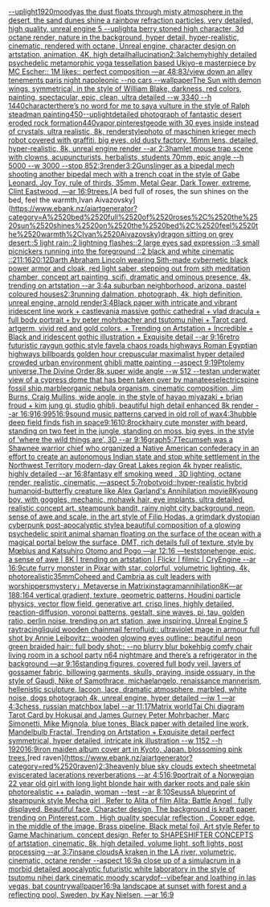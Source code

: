 [--uplight](https://www.ebank.nz/aiartgenerator?category=--uplight)[1920](https://www.ebank.nz/aiartgenerator?category=1920)[moody](https://www.ebank.nz/aiartgenerator?category=moody)[as the dust floats through misty atmosphere in the desert, the sand dunes shine a rainbow refraction particles, very detailed, high quality, unreal engine 5 --uplight](https://www.ebank.nz/aiartgenerator?category=as%2520the%2520dust%2520floats%2520through%2520misty%2520atmosphere%2520in%2520the%2520desert%2C%2520the%2520sand%2520dunes%2520shine%2520a%2520rainbow%2520refraction%2520particles%2C%2520very%2520detailed%2C%2520high%2520quality%2C%2520unreal%2520engine%25205%2520--uplight)[a berry stoned high character, 3d octane render, nature in the background, hyper detail, hyper-realistic, cinematic, rendered with octane, Unreal engine, character design on artstation, animation, 4K, high detail](https://www.ebank.nz/aiartgenerator?category=a%2520berry%2520stoned%2520high%2520character%2C%25203d%2520octane%2520render%2C%2520nature%2520in%2520the%2520background%2C%2520hyper%2520detail%2C%2520hyper-realistic%2C%2520cinematic%2C%2520rendered%2520with%2520octane%2C%2520Unreal%2520engine%2C%2520character%2520design%2520on%2520artstation%2C%2520animation%2C%25204K%2C%2520high%2520detail)[hallucination](https://www.ebank.nz/aiartgenerator?category=hallucination)[2:3](https://www.ebank.nz/aiartgenerator?category=2%3A3)[alchemy](https://www.ebank.nz/aiartgenerator?category=alchemy)[highly detailed psychedelic metamorphic yoga tessellation based Ukiyo-e masterpiece by MC Escher:: 1M likes:: perfect composition —ar 48:83](https://www.ebank.nz/aiartgenerator?category=highly%2520detailed%2520psychedelic%2520metamorphic%2520yoga%2520tessellation%2520based%2520Ukiyo-e%2520masterpiece%2520by%2520MC%2520Escher%3A%3A%25201M%2520likes%3A%3A%2520perfect%2520composition%2520%E2%80%94ar%252048%3A83)[/view down an alley tenements paris night napoleonic --no cars --wallpaper](https://www.ebank.nz/aiartgenerator?category=/view%2520down%2520an%2520alley%2520tenements%2520paris%2520night%2520napoleonic%2520--no%2520cars%2520--wallpaper)[The Sun with demon wings, symmetrical, in the style of William Blake, darkness, red colors, painting, spectacular, epic, clean, ultra detailed --w 3340 --h 1440](https://www.ebank.nz/aiartgenerator?category=The%2520Sun%2520with%2520demon%2520wings%2C%2520symmetrical%2C%2520in%2520the%2520style%2520of%2520William%2520Blake%2C%2520darkness%2C%2520red%2520colors%2C%2520painting%2C%2520spectacular%2C%2520epic%2C%2520clean%2C%2520ultra%2520detailed%2520--w%25203340%2520--h%25201440)[character](https://www.ebank.nz/aiartgenerator?category=character)[there’s no word for me to say](https://www.ebank.nz/aiartgenerator?category=there%E2%80%99s%2520no%2520word%2520for%2520me%2520to%2520say)[a vulture in the style of Ralph steadman painting](https://www.ebank.nz/aiartgenerator?category=a%2520vulture%2520in%2520the%2520style%2520of%2520Ralph%2520steadman%2520painting)[450](https://www.ebank.nz/aiartgenerator?category=450)[--uplight](https://www.ebank.nz/aiartgenerator?category=--uplight)[detailed photograph of fantastic desert eroded rock formation](https://www.ebank.nz/aiartgenerator?category=detailed%2520photograph%2520of%2520fantastic%2520desert%2520eroded%2520rock%2520formation)[440](https://www.ebank.nz/aiartgenerator?category=440)[vapor,](https://www.ebank.nz/aiartgenerator?category=vapor%2C)[pinterest](https://www.ebank.nz/aiartgenerator?category=pinterest)[geode with 30 eyes inside instead of crystals, ultra realistic, 8k, render](https://www.ebank.nz/aiartgenerator?category=geode%2520with%252030%2520eyes%2520inside%2520instead%2520of%2520crystals%2C%2520ultra%2520realistic%2C%25208k%2C%2520render)[style](https://www.ebank.nz/aiartgenerator?category=style)[photo of maschinen krieger mech robot covered with graffiti, big eyes, old dusty factory, 16mm lens, detailed, hyper-realistic, 8k, unreal engine render --ar 2:3](https://www.ebank.nz/aiartgenerator?category=photo%2520of%2520maschinen%2520krieger%2520mech%2520robot%2520covered%2520with%2520graffiti%2C%2520big%2520eyes%2C%2520old%2520dusty%2520factory%2C%252016mm%2520lens%2C%2520detailed%2C%2520hyper-realistic%2C%25208k%2C%2520unreal%2520engine%2520render%2520--ar%25202%3A3)[hamlet mouse trap scene with clowns, acupuncturists, herbalists, students 70mm, epic angle --h 5000 --w 3000 --stop 85](https://www.ebank.nz/aiartgenerator?category=hamlet%2520mouse%2520trap%2520scene%2520with%2520clowns%2C%2520acupuncturists%2C%2520herbalists%2C%2520students%252070mm%2C%2520epic%2520angle%2520--h%25205000%2520--w%25203000%2520--stop%252085)[2:3](https://www.ebank.nz/aiartgenerator?category=2%3A3)[render](https://www.ebank.nz/aiartgenerator?category=render)[3:2](https://www.ebank.nz/aiartgenerator?category=3%3A2)[Gunslinger as a bipedal mech shooting another bipedal mech with a trench coat in the style of Gabe Leonard. Joy Toy, rule of thirds, 35mm, Metal Gear, Dark Tower, extreme, Clint Eastwood, —ar 16:9](https://www.ebank.nz/aiartgenerator?category=Gunslinger%2520as%2520a%2520bipedal%2520mech%2520shooting%2520another%2520bipedal%2520mech%2520with%2520a%2520trench%2520coat%2520in%2520the%2520style%2520of%2520Gabe%2520Leonard.%2520Joy%2520Toy%2C%2520rule%2520of%2520thirds%2C%252035mm%2C%2520Metal%2520Gear%2C%2520Dark%2520Tower%2C%2520extreme%2C%2520Clint%2520Eastwood%2C%2520%E2%80%94ar%252016%3A9)[trees.](https://www.ebank.nz/aiartgenerator?category=trees.)[A bed full of roses, the sun shines on the bed, feel the warmth,Ivan Aivazovsky](https://www.ebank.nz/aiartgenerator?category=A%2520bed%2520full%2520of%2520roses%2C%2520the%2520sun%2520shines%2520on%2520the%2520bed%2C%2520feel%2520the%2520warmth%2CIvan%2520Aivazovsky)[dragon sitting on grey desert::5 light rain::2 lightning flashes::2 large eyes sad expression ::3 small picnickers running into the foreground ::2 black and white cinematic ::2](https://www.ebank.nz/aiartgenerator?category=dragon%2520sitting%2520on%2520grey%2520desert%3A%3A5%2520light%2520rain%3A%3A2%2520lightning%2520flashes%3A%3A2%2520large%2520eyes%2520sad%2520expression%2520%3A%3A3%2520small%2520picnickers%2520running%2520into%2520the%2520foreground%2520%3A%3A2%2520black%2520and%2520white%2520cinematic%2520%3A%3A2)[11:16](https://www.ebank.nz/aiartgenerator?category=11%3A16)[20:12](https://www.ebank.nz/aiartgenerator?category=20%3A12)[Darth Abraham Lincoln wearing Sith-made cybernetic black power armor and cloak, red light saber, stepping out from sith meditation  chamber, concept art painting, scifi, dramatic and ominous presence, 4k, trending on artstation --ar 3:4](https://www.ebank.nz/aiartgenerator?category=Darth%2520Abraham%2520Lincoln%2520wearing%2520Sith-made%2520cybernetic%2520black%2520power%2520armor%2520and%2520cloak%2C%2520red%2520light%2520saber%2C%2520stepping%2520out%2520from%2520sith%2520meditation%2520%2520chamber%2C%2520concept%2520art%2520painting%2C%2520scifi%2C%2520dramatic%2520and%2520ominous%2520presence%2C%25204k%2C%2520trending%2520on%2520artstation%2520--ar%25203%3A4)[a suburban neighborhood, arizona, pastel coloured houses](https://www.ebank.nz/aiartgenerator?category=a%2520suburban%2520neighborhood%2C%2520arizona%2C%2520pastel%2520coloured%2520houses)[2:3](https://www.ebank.nz/aiartgenerator?category=2%3A3)[running dalmation, photograph, 4k, high definition, unreal engine, arnold render](https://www.ebank.nz/aiartgenerator?category=running%2520dalmation%2C%2520photograph%2C%25204k%2C%2520high%2520definition%2C%2520unreal%2520engine%2C%2520arnold%2520render)[3:4](https://www.ebank.nz/aiartgenerator?category=3%3A4)[Black paper with intricate and vibrant iridescent line work + castlevania massive gothic cathedral + vlad dracula + full body portrait + by peter mohrbacher and tsutomu nihei + Tarot card, artgerm, vivid red and gold colors, + Trending on Artstation + Incredible + Black and iridescent gothic illustration + Exquisite detail --ar 9:16](https://www.ebank.nz/aiartgenerator?category=Black%2520paper%2520with%2520intricate%2520and%2520vibrant%2520iridescent%2520line%2520work%2520%2B%2520castlevania%2520massive%2520gothic%2520cathedral%2520%2B%2520vlad%2520dracula%2520%2B%2520full%2520body%2520portrait%2520%2B%2520by%2520peter%2520mohrbacher%2520and%2520tsutomu%2520nihei%2520%2B%2520Tarot%2520card%2C%2520artgerm%2C%2520vivid%2520red%2520and%2520gold%2520colors%2C%2520%2B%2520Trending%2520on%2520Artstation%2520%2B%2520Incredible%2520%2B%2520Black%2520and%2520iridescent%2520gothic%2520illustration%2520%2B%2520Exquisite%2520detail%2520--ar%25209%3A16)[retro futuristic raygun gothic style favela chaos roads highways Roman Egyptian highways billboards golden hour crepuscular maximalist hyper detailed crowded urban environment ghibli matte painting --aspect 9:19](https://www.ebank.nz/aiartgenerator?category=retro%2520futuristic%2520raygun%2520gothic%2520style%2520favela%2520chaos%2520roads%2520highways%2520Roman%2520Egyptian%2520highways%2520billboards%2520golden%2520hour%2520crepuscular%2520maximalist%2520hyper%2520detailed%2520crowded%2520urban%2520environment%2520ghibli%2520matte%2520painting%2520--aspect%25209%3A19)[Ptolemy universe,The Divine Order,8k,super wide angle --w 512 --test](https://www.ebank.nz/aiartgenerator?category=Ptolemy%2520universe%2CThe%2520Divine%2520Order%2C8k%2Csuper%2520wide%2520angle%2520--w%2520512%2520--test)[an underwater view of a cypress dome that has been taken over by manatees](https://www.ebank.nz/aiartgenerator?category=an%2520underwater%2520view%2520of%2520a%2520cypress%2520dome%2520that%2520has%2520been%2520taken%2520over%2520by%2520manatees)[electric](https://www.ebank.nz/aiartgenerator?category=electric)[spine fossil ship,marble](https://www.ebank.nz/aiartgenerator?category=spine%2520fossil%2520ship%2Cmarble)[organic nebula organism, cinematic composition, Jim Burns, Craig Mullins, wide angle, in the style of hayao miyazaki + brian froud + kim jung gi, studio ghibli, beautiful high detail enhanced 8k render --ar 16:9](https://www.ebank.nz/aiartgenerator?category=organic%2520nebula%2520organism%2C%2520cinematic%2520composition%2C%2520Jim%2520Burns%2C%2520Craig%2520Mullins%2C%2520wide%2520angle%2C%2520in%2520the%2520style%2520of%2520hayao%2520miyazaki%2520%2B%2520brian%2520froud%2520%2B%2520kim%2520jung%2520gi%2C%2520studio%2520ghibli%2C%2520beautiful%2520high%2520detail%2520enhanced%25208k%2520render%2520--ar%252016%3A9)[16:9](https://www.ebank.nz/aiartgenerator?category=16%3A9)[95](https://www.ebank.nz/aiartgenerator?category=95)[](https://www.ebank.nz/aiartgenerator?category=)[16:9](https://www.ebank.nz/aiartgenerator?category=16%3A9)[sound music patterns carved in old roll of wax](https://www.ebank.nz/aiartgenerator?category=sound%2520music%2520patterns%2520carved%2520in%2520old%2520roll%2520of%2520wax)[4:3](https://www.ebank.nz/aiartgenerator?category=4%3A3)[hubble deep field finds fish in space](https://www.ebank.nz/aiartgenerator?category=hubble%2520deep%2520field%2520finds%2520fish%2520in%2520space)[9:16](https://www.ebank.nz/aiartgenerator?category=9%3A16)[10:8](https://www.ebank.nz/aiartgenerator?category=10%3A8)[rock](https://www.ebank.nz/aiartgenerator?category=rock)[hairy cute monster with beard, standing on two feet in the jungle, standing on moss, big eyes, in the style of ‘where the wild things are’, 3D --ar 9:16](https://www.ebank.nz/aiartgenerator?category=hairy%2520cute%2520monster%2520with%2520beard%2C%2520standing%2520on%2520two%2520feet%2520in%2520the%2520jungle%2C%2520standing%2520on%2520moss%2C%2520big%2520eyes%2C%2520in%2520the%2520style%2520of%2520%E2%80%98where%2520the%2520wild%2520things%2520are%E2%80%99%2C%25203D%2520--ar%25209%3A16)[graph](https://www.ebank.nz/aiartgenerator?category=graph)[5:7](https://www.ebank.nz/aiartgenerator?category=5%3A7)[Tecumseh was a Shawnee warrior chief who organized a Native American confederacy in an effort to create an autonomous Indian state and stop white settlement in the Northwest Territory modern-day Great Lakes region 4k hyper realistic, highly detailed --ar 16:8](https://www.ebank.nz/aiartgenerator?category=Tecumseh%2520was%2520a%2520Shawnee%2520warrior%2520chief%2520who%2520organized%2520a%2520Native%2520American%2520confederacy%2520in%2520an%2520effort%2520to%2520create%2520an%2520autonomous%2520Indian%2520state%2520and%2520stop%2520white%2520settlement%2520in%2520the%2520Northwest%2520Territory%2520modern-day%2520Great%2520Lakes%2520region%25204k%2520hyper%2520realistic%2C%2520highly%2520detailed%2520--ar%252016%3A8)[fantasy elf smoking weed , 3D lighting, octane render, realistic, cinematic, —aspect 5:7](https://www.ebank.nz/aiartgenerator?category=fantasy%2520elf%2520smoking%2520weed%2520%2C%25203D%2520lighting%2C%2520octane%2520render%2C%2520realistic%2C%2520cinematic%2C%2520%E2%80%94aspect%25205%3A7)[robot](https://www.ebank.nz/aiartgenerator?category=robot)[void::](https://www.ebank.nz/aiartgenerator?category=void%3A%3A)[hyper-realistic hybrid humanoid-butterfly creature like Alex Garland's Annihilation movie](https://www.ebank.nz/aiartgenerator?category=hyper-realistic%2520hybrid%2520humanoid-butterfly%2520creature%2520like%2520Alex%2520Garland%27s%2520Annihilation%2520movie)[8K](https://www.ebank.nz/aiartgenerator?category=8K)[young boy, with goggles, mechanic, mohawk hair, eye implants, ultra detailed, realistic concept art. steampunk bandit, rainy night city background, neon, sense of awe and scale, in the art style of Filip Hodas, a grimdark dystopian cyberpunk post-apocalyptic style](https://www.ebank.nz/aiartgenerator?category=young%2520boy%2C%2520with%2520goggles%2C%2520mechanic%2C%2520mohawk%2520hair%2C%2520eye%2520implants%2C%2520ultra%2520detailed%2C%2520realistic%2520concept%2520art.%2520steampunk%2520bandit%2C%2520rainy%2520night%2520city%2520background%2C%2520neon%2C%2520sense%2520of%2520awe%2520and%2520scale%2C%2520in%2520the%2520art%2520style%2520of%2520Filip%2520Hodas%2C%2520a%2520grimdark%2520dystopian%2520cyberpunk%2520post-apocalyptic%2520style)[a beautiful composition of a glowing psychedelic spirit animal shaman floating on the surface of the ocean with a magical portal below the surface, DMT,  rich details full of texture, style by Mœbius and Katsuhiro Otomo and Pogo —ar 12:16 —test](https://www.ebank.nz/aiartgenerator?category=a%2520beautiful%2520composition%2520of%2520a%2520glowing%2520psychedelic%2520spirit%2520animal%2520shaman%2520floating%2520on%2520the%2520surface%2520of%2520the%2520ocean%2520with%2520a%2520magical%2520portal%2520below%2520the%2520surface%2C%2520DMT%2C%2520%2520rich%2520details%2520full%2520of%2520texture%2C%2520style%2520by%2520M%C5%93bius%2520and%2520Katsuhiro%2520Otomo%2520and%2520Pogo%2520%E2%80%94ar%252012%3A16%2520%E2%80%94test)[stonehenge, epic, a sense of awe | 8K | trending on artstation | Flickr | filmic | CryEngine --ar 16:9](https://www.ebank.nz/aiartgenerator?category=stonehenge%2C%2520epic%2C%2520a%2520sense%2520of%2520awe%2520%7C%25208K%2520%7C%2520trending%2520on%2520artstation%2520%7C%2520Flickr%2520%7C%2520filmic%2520%7C%2520CryEngine%2520--ar%252016%3A9)[cute furry monster in Pixar with star, colorful, volumetric lighting, 4k, photorealistic](https://www.ebank.nz/aiartgenerator?category=cute%2520furry%2520monster%2520in%2520Pixar%2520with%2520star%2C%2520colorful%2C%2520volumetric%2520lighting%2C%25204k%2C%2520photorealistic)[35mm](https://www.ebank.nz/aiartgenerator?category=35mm)[Coheed and Cambria as cult leaders with worshippers](https://www.ebank.nz/aiartgenerator?category=Coheed%2520and%2520Cambria%2520as%2520cult%2520leaders%2520with%2520worshippers)[mystery」](https://www.ebank.nz/aiartgenerator?category=mystery%E3%80%8D)[Metaverse in Matrix](https://www.ebank.nz/aiartgenerator?category=Metaverse%2520in%2520Matrix)[instagram](https://www.ebank.nz/aiartgenerator?category=instagram)[annihilation](https://www.ebank.nz/aiartgenerator?category=annihilation)[8K](https://www.ebank.nz/aiartgenerator?category=8K)[—ar 188:164 vertical gradient, texture, geometric patterns, Houdini particle physics, vector flow field, generative art, crisp lines, highly detailed, reaction-diffusion, voronoi patterns, gestalt, sine waves, pi, tau, golden ratio, perlin noise, trending on art station, awe inspiring, Unreal Engine 5 raytracing](https://www.ebank.nz/aiartgenerator?category=%E2%80%94ar%2520188%3A164%2520vertical%2520gradient%2C%2520texture%2C%2520geometric%2520patterns%2C%2520Houdini%2520particle%2520physics%2C%2520vector%2520flow%2520field%2C%2520generative%2520art%2C%2520crisp%2520lines%2C%2520highly%2520detailed%2C%2520reaction-diffusion%2C%2520voronoi%2520patterns%2C%2520gestalt%2C%2520sine%2520waves%2C%2520pi%2C%2520tau%2C%2520golden%2520ratio%2C%2520perlin%2520noise%2C%2520trending%2520on%2520art%2520station%2C%2520awe%2520inspiring%2C%2520Unreal%2520Engine%25205%2520raytracing)[liquid wooden chainmail ferrofluid:: ultraviolet mage in armour full shot by Annie Leibovitz:: wooden glowing eyes outline:: beautiful neon green braided hair:: full body shot:: --no blurry blur bokeh](https://www.ebank.nz/aiartgenerator?category=liquid%2520wooden%2520chainmail%2520ferrofluid%3A%3A%2520ultraviolet%2520mage%2520in%2520armour%2520full%2520shot%2520by%2520Annie%2520Leibovitz%3A%3A%2520wooden%2520glowing%2520eyes%2520outline%3A%3A%2520beautiful%2520neon%2520green%2520braided%2520hair%3A%3A%2520full%2520body%2520shot%3A%3A%2520--no%2520blurry%2520blur%2520bokeh)[big comfy chair living room  in a school party  n64 nightmare  and there’s a refrigerator in the background —ar 9:16](https://www.ebank.nz/aiartgenerator?category=big%2520comfy%2520chair%2520living%2520room%2520%2520in%2520a%2520school%2520party%2520%2520n64%2520nightmare%2520%2520and%2520there%E2%80%99s%2520a%2520refrigerator%2520in%2520the%2520background%2520%E2%80%94ar%25209%3A16)[standing figures, covered full body veil, layers of gossamer fabric, billowing garments, skulls, praying, inside ossuary, in the style of Gaudi, Nike of Samothrace, michaelangelo, renaissance mannerism, hellenistic sculpture, lacoon, lace, dramatic atmosphere, marbled, white noise, dogs photograph 4k, unreal engine, hyper detailed —iw 1 —ar 4:3](https://www.ebank.nz/aiartgenerator?category=standing%2520figures%2C%2520covered%2520full%2520body%2520veil%2C%2520layers%2520of%2520gossamer%2520fabric%2C%2520billowing%2520garments%2C%2520skulls%2C%2520praying%2C%2520inside%2520ossuary%2C%2520in%2520the%2520style%2520of%2520Gaudi%2C%2520Nike%2520of%2520Samothrace%2C%2520michaelangelo%2C%2520renaissance%2520mannerism%2C%2520hellenistic%2520sculpture%2C%2520lacoon%2C%2520lace%2C%2520dramatic%2520atmosphere%2C%2520marbled%2C%2520white%2520noise%2C%2520dogs%2520photograph%25204k%2C%2520unreal%2520engine%2C%2520hyper%2520detailed%2520%E2%80%94iw%25201%2520%E2%80%94ar%25204%3A3)[chess, russian matchbox label --ar 11:17](https://www.ebank.nz/aiartgenerator?category=chess%2C%2520russian%2520matchbox%2520label%2520--ar%252011%3A17)[Matrix world](https://www.ebank.nz/aiartgenerator?category=Matrix%2520world)[Tai Chi diagram Tarot Card by Hokusai and James Gurney Peter Mohrbacher, Marc Simonetti, Mike Mignola, blue tones, Black paper with detailed line work, Mandelbulb Fractal, Trending on Artstation + Exquisite detail perfect symmetrical, hyper detailed, intricate ink illustration  --w 1152  --h 1920](https://www.ebank.nz/aiartgenerator?category=Tai%2520Chi%2520diagram%2520Tarot%2520Card%2520by%2520Hokusai%2520and%2520James%2520Gurney%2520Peter%2520Mohrbacher%2C%2520Marc%2520Simonetti%2C%2520Mike%2520Mignola%2C%2520blue%2520tones%2C%2520Black%2520paper%2520with%2520detailed%2520line%2520work%2C%2520Mandelbulb%2520Fractal%2C%2520Trending%2520on%2520Artstation%2520%2B%2520Exquisite%2520detail%2520perfect%2520symmetrical%2C%2520hyper%2520detailed%2C%2520intricate%2520ink%2520illustration%2520%2520--w%25201152%2520%2520--h%25201920)[16:9](https://www.ebank.nz/aiartgenerator?category=16%3A9)[iron maiden album cover art in Kyoto, Japan. blossoming pink trees.](https://www.ebank.nz/aiartgenerator?category=iron%2520maiden%2520album%2520cover%2520art%2520in%2520Kyoto%2C%2520Japan.%2520blossoming%2520pink%2520trees.)[red raven](https://www.ebank.nz/aiartgenerator?category=red%2520raven)[2:3](https://www.ebank.nz/aiartgenerator?category=2%3A3)[heavenly blue sky clouds extech sheetmetal eviscerated lacerations reverberations --ar 4:5](https://www.ebank.nz/aiartgenerator?category=heavenly%2520blue%2520sky%2520clouds%2520extech%2520sheetmetal%2520eviscerated%2520lacerations%2520reverberations%2520--ar%25204%3A5)[16:9](https://www.ebank.nz/aiartgenerator?category=16%3A9)[portrait of a Norwegian 22 year old girl with long light blonde hair with darker roots and pale skin photorealistic ++ paladin, woman --test --ar 8:10](https://www.ebank.nz/aiartgenerator?category=portrait%2520of%2520a%2520Norwegian%252022%2520year%2520old%2520girl%2520with%2520long%2520light%2520blonde%2520hair%2520with%2520darker%2520roots%2520and%2520pale%2520skin%2520photorealistic%2520%2B%2B%2520paladin%2C%2520woman%2520--test%2520--ar%25208%3A10)[Seuss](https://www.ebank.nz/aiartgenerator?category=Seuss)[A blueprint of steampunk style Mecha girl , Refer to  Alita of film Alita: Battle Angel , fully displayed, Beautiful face,  Character design, The background is kraft paper,  trending on Pinterest.com  , High quality specular reflection ,  Copper  edge, in the middle of the image, Brass pipeline,  Black metal foil,  Art style Refer to Game Machinarium.  concept design, Refer to SHAPESHIFTER CONCEPTS  of artstation, cinematic,  8k, high detailed,  volume light,  soft lights,  post processing    --ar 3:7](https://www.ebank.nz/aiartgenerator?category=A%2520blueprint%2520of%2520steampunk%2520style%2520Mecha%2520girl%2520%2C%2520Refer%2520to%2520%2520Alita%2520of%2520film%2520Alita%3A%2520Battle%2520Angel%2520%2C%2520fully%2520displayed%2C%2520Beautiful%2520face%2C%2520%2520Character%2520design%2C%2520The%2520background%2520is%2520kraft%2520paper%2C%2520%2520trending%2520on%2520Pinterest.com%2520%2520%2C%2520High%2520quality%2520specular%2520reflection%2520%2C%2520%2520Copper%2520%2520edge%2C%2520in%2520the%2520middle%2520of%2520the%2520image%2C%2520Brass%2520pipeline%2C%2520%2520Black%2520metal%2520foil%2C%2520%2520Art%2520style%2520Refer%2520to%2520Game%2520Machinarium.%2520%2520concept%2520design%2C%2520Refer%2520to%2520SHAPESHIFTER%2520CONCEPTS%2520%2520of%2520artstation%2C%2520cinematic%2C%2520%25208k%2C%2520high%2520detailed%2C%2520%2520volume%2520light%2C%2520%2520soft%2520lights%2C%2520%2520post%2520processing%2520%2520%2520%2520--ar%25203%3A7)[insane clouds](https://www.ebank.nz/aiartgenerator?category=insane%2520clouds)[A kraken in the LA river, volumetric, cinematic, octane render --aspect 16:9](https://www.ebank.nz/aiartgenerator?category=A%2520kraken%2520in%2520the%2520LA%2520river%2C%2520volumetric%2C%2520cinematic%2C%2520octane%2520render%2520--aspect%252016%3A9)[a close up of a simulacrum in a morbid detailed apocalyptic futuristic white laboratory in the style of tsutomu nihei dark cinematic moody scary](https://www.ebank.nz/aiartgenerator?category=a%2520close%2520up%2520of%2520a%2520simulacrum%2520in%2520a%2520morbid%2520detailed%2520apocalyptic%2520futuristic%2520white%2520laboratory%2520in%2520the%2520style%2520of%2520tsutomu%2520nihei%2520dark%2520cinematic%2520moody%2520scary)[dof](https://www.ebank.nz/aiartgenerator?category=dof)[--vibe](https://www.ebank.nz/aiartgenerator?category=--vibe)[fear and loathing in las vegas, bat country](https://www.ebank.nz/aiartgenerator?category=fear%2520and%2520loathing%2520in%2520las%2520vegas%2C%2520bat%2520country)[wallpaper](https://www.ebank.nz/aiartgenerator?category=wallpaper)[16:9](https://www.ebank.nz/aiartgenerator?category=16%3A9)[a landscape at sunset with forest and a reflecting pool, Sweden, by Kay Nielsen, —ar 16:9](https://www.ebank.nz/aiartgenerator?category=a%2520landscape%2520at%2520sunset%2520with%2520forest%2520and%2520a%2520reflecting%2520pool%2C%2520Sweden%2C%2520by%2520Kay%2520Nielsen%2C%2520%E2%80%94ar%252016%3A9)